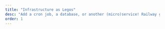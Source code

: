 ```yaml
---
title: "Infrastructure as Legos"
desc: "Add a cron job, a database, or another (micro)service! Railway grows with your application."
order: 1
---
```

<svg
    width="100%"
    height="100%"
    viewBox="0 0 24 24"
    fill="none"
    stroke-width="2"
    stroke-linecap="round"
    stroke-linejoin="round"
    class="feather feather-layers stroke-green-1"
    ><path d="M12 2 2 7l10 5 10-5-10-5zM2 17l10 5 10-5M2 12l10 5 10-5"></path>
</svg>